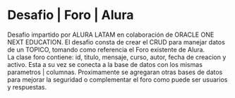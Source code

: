 # Desafio | Foro | Alura
Desafio impartido por ALURA LATAM en colaboración de ORACLE ONE NEXT EDUCATION. El desafio consta de crear el CRUD para manejar datos de un TOPICO, tomando como referencia el Foro existente de Alura. 
<br>
La clase foro contiene: id, titulo, mensaje, curso, autor, fecha de creacion y activo. Esta a su vez se conecta a la base de datos con los mismas parametros | columnas. Proximamente se agregaran otras bases de datos para mejorar la seguridad o complementar el foro como puede ser usuarios y respuestas.
